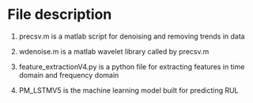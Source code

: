 # File description
1. precsv.m is a matlab script for denoising and removing trends in data

2. wdenoise.m is a matlab wavelet library called by precsv.m

3. feature_extractionV4.py is a python file for extracting features in time domain and frequency domain

4. PM_LSTMV5 is the machine learning model built for predicting RUL
